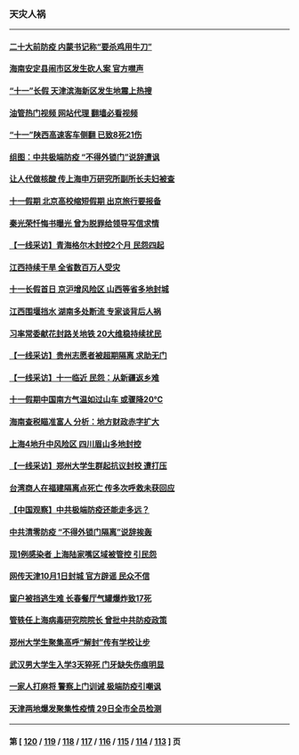 ### 天灾人祸
---
#### [二十大前防疫 内蒙书记称“要杀鸡用牛刀”](../../pages/ncid280/n13837495.md?10030845) 
#### [海南安定县闹市区发生砍人案 官方噤声](../../pages/ncid280/n13837405.md?10030845) 
#### [“十一”长假 天津滨海新区发生地震上热搜](../../pages/ncid280/n13837241.md?10030845) 
#### [油管热门视频 网站代理 翻墙必看视频](http://209.222.30.114:81/youtube.html?10030845)
#### [“十一”陕西高速客车侧翻 已致8死21伤](../../pages/ncid280/n13837122.md?10030845) 
#### [组图：中共极端防疫 “不得外锁门”说辞遭讽](../../pages/ncid280/n13836847.md?10030845) 
#### [让人代做核酸 传上海申万研究所副所长夫妇被查](../../pages/ncid280/n13836745.md?10030845) 
#### [十一假期 北京高校缩短假期 出京旅行要报备](../../pages/ncid280/n13836742.md?10030845) 
#### [秦光荣忏悔书曝光 曾为脱罪给领导写信求情](../../pages/ncid280/n13836690.md?10030845) 
#### [【一线采访】青海格尔木封控2个月 民怨四起](../../pages/ncid280/n13836720.md?10030845) 
#### [江西持续干旱 全省数百万人受灾](../../pages/ncid280/n13836696.md?10030845) 
#### [十一长假首日 京沪增风险区 山西等省多地封城](../../pages/ncid280/n13836535.md?10030845) 
#### [江西围堰挡水 湖南多处断流 专家谈背后人祸](../../pages/ncid280/n13835528.md?10030845) 
#### [习率常委献花封路关地铁 20大维稳持续扰民](../../pages/ncid280/n13836130.md?10030845) 
#### [【一线采访】贵州志愿者被超期隔离 求助无门](../../pages/ncid280/n13836203.md?10030845) 
#### [【一线采访】十一临近 民怨：从新疆返乡难](../../pages/ncid280/n13836124.md?10030845) 
#### [十一假期中国南方气温如过山车 或骤降20℃](../../pages/ncid280/n13835824.md?10030845) 
#### [海南查税瞄准富人 分析：地方财政赤字扩大](../../pages/ncid280/n13835957.md?10030845) 
#### [上海4地升中风险区 四川眉山多地封控](../../pages/ncid280/n13835767.md?10030845) 
#### [【一线采访】郑州大学生群起抗议封校 遭打压](../../pages/ncid280/n13835520.md?10030845) 
#### [台湾商人在福建隔离点死亡 传多次呼救未获回应](../../pages/ncid280/n13835622.md?10030845) 
#### [【中国观察】中共极端防疫还能走多远？](../../pages/ncid280/n13835529.md?10030845) 
#### [中共清零防疫 “不得外锁门隔离”说辞挨轰](../../pages/ncid280/n13835291.md?10030845) 
#### [现1例感染者 上海陆家嘴区域被管控 引民怨](../../pages/ncid280/n13835313.md?10030845) 
#### [网传天津10月1日封城 官方辟谣 民众不信](../../pages/ncid280/n13835014.md?10030845) 
#### [窗户被挡逃生难 长春餐厅气罐爆炸致17死](../../pages/ncid280/n13834910.md?10030845) 
#### [管轶任上海病毒研究院院长 曾批中共防疫政策](../../pages/ncid280/n13834896.md?10030845) 
#### [郑州大学生聚集高呼“解封”传有学校让步](../../pages/ncid280/n13834753.md?10030845) 
#### [武汉男大学生入学3天猝死 门牙缺失伤痕明显](../../pages/ncid280/n13834441.md?10030845) 
#### [一家人打麻将 警察上门训诫 极端防疫引嘲讽](../../pages/ncid280/n13834455.md?10030845) 
#### [天津两地爆发聚集性疫情 29日全市全员检测](../../pages/ncid280/n13834524.md?10030845) 

---
#### 第 [ [120](./120.md?10030845) / [119](./119.md?10030845) / [118](./118.md?10030845) / [117](./117.md?10030845) / [116](./116.md?10030845) / [115](./115.md?10030845) / [114](./114.md?10030845) / [113](./113.md?10030845) ] 页
